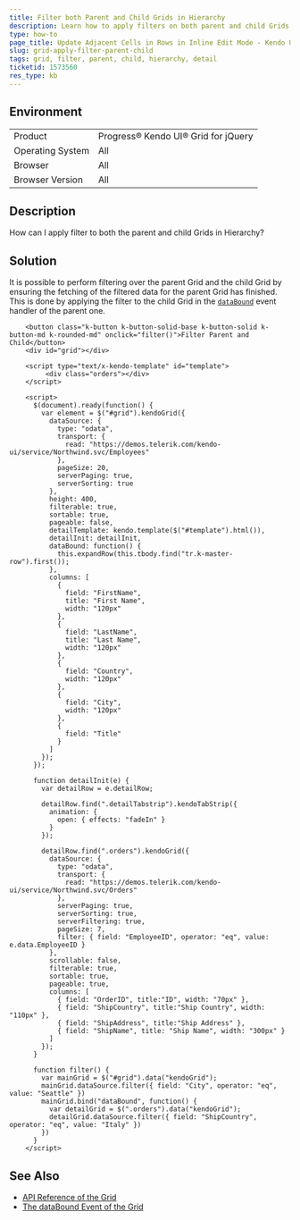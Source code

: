```yaml
---
title: Filter both Parent and Child Grids in Hierarchy
description: Learn how to apply filters on both parent and child Grids in Hierarchy.
type: how-to
page_title: Update Adjacent Cells in Rows in Inline Edit Mode - Kendo UI for jQuery Data Grid
slug: grid-apply-filter-parent-child
tags: grid, filter, parent, child, hierarchy, detail
ticketid: 1573560
res_type: kb
---
```


## Environment

<table>
 <tr>
  <td>Product</td>
  <td>Progress® Kendo UI® Grid for jQuery</td> 
 </tr>
 <tr>
  <td>Operating System</td>
  <td>All</td>
 </tr>
 <tr>
  <td>Browser</td>
  <td>All</td>
 </tr>
 <tr>
  <td>Browser Version</td>
  <td>All</td>
 </tr>
</table>

## Description

How can I apply filter to both the parent and child Grids in Hierarchy?

## Solution

It is possible to perform filtering over the parent Grid and the child Grid by ensuring the fetching of the filtered data for the parent Grid has finished. This is done by applying the filter to the child Grid in the [`dataBound`](/api/javascript/ui/grid/events/databound) event handler of the parent one.

```dojo
    <button class="k-button k-button-solid-base k-button-solid k-button-md k-rounded-md" onclick="filter()">Filter Parent and Child</button>
    <div id="grid"></div>

    <script type="text/x-kendo-template" id="template">
         <div class="orders"></div>
    </script>

    <script>
      $(document).ready(function() {
        var element = $("#grid").kendoGrid({
          dataSource: {
            type: "odata",
            transport: {
              read: "https://demos.telerik.com/kendo-ui/service/Northwind.svc/Employees"
            },
            pageSize: 20,
            serverPaging: true,
            serverSorting: true
          },
          height: 400,
          filterable: true,
          sortable: true,
          pageable: false,
          detailTemplate: kendo.template($("#template").html()),
          detailInit: detailInit,
          dataBound: function() {
            this.expandRow(this.tbody.find("tr.k-master-row").first());
          },
          columns: [
            {
              field: "FirstName",
              title: "First Name",
              width: "120px"
            },
            {
              field: "LastName",
              title: "Last Name",
              width: "120px"
            },
            {
              field: "Country",
              width: "120px"
            },
            {
              field: "City",
              width: "120px"
            },
            {
              field: "Title"
            }
          ]
        });
      });

      function detailInit(e) {
        var detailRow = e.detailRow;

        detailRow.find(".detailTabstrip").kendoTabStrip({
          animation: {
            open: { effects: "fadeIn" }
          }
        });

        detailRow.find(".orders").kendoGrid({
          dataSource: {
            type: "odata",
            transport: {
              read: "https://demos.telerik.com/kendo-ui/service/Northwind.svc/Orders"
            },
            serverPaging: true,
            serverSorting: true,
            serverFiltering: true,
            pageSize: 7,
            filter: { field: "EmployeeID", operator: "eq", value: e.data.EmployeeID }
          },
          scrollable: false,
          filterable: true,
          sortable: true,
          pageable: true,
          columns: [
            { field: "OrderID", title:"ID", width: "70px" },
            { field: "ShipCountry", title:"Ship Country", width: "110px" },
            { field: "ShipAddress", title:"Ship Address" },
            { field: "ShipName", title: "Ship Name", width: "300px" }
          ]
        });
      }

      function filter() {
        var mainGrid = $("#grid").data("kendoGrid");
        mainGrid.dataSource.filter({ field: "City", operator: "eq", value: "Seattle" })
        mainGrid.bind("dataBound", function() {
          var detailGrid = $(".orders").data("kendoGrid");
          detailGrid.dataSource.filter({ field: "ShipCountry", operator: "eq", value: "Italy" })
        })
      }
    </script>
```

## See Also

* [API Reference of the Grid](/api/javascript/ui/grid)
* [The dataBound Event of the Grid](https://docs.telerik.com/kendo-ui/api/javascript/ui/grid/events/databound)
